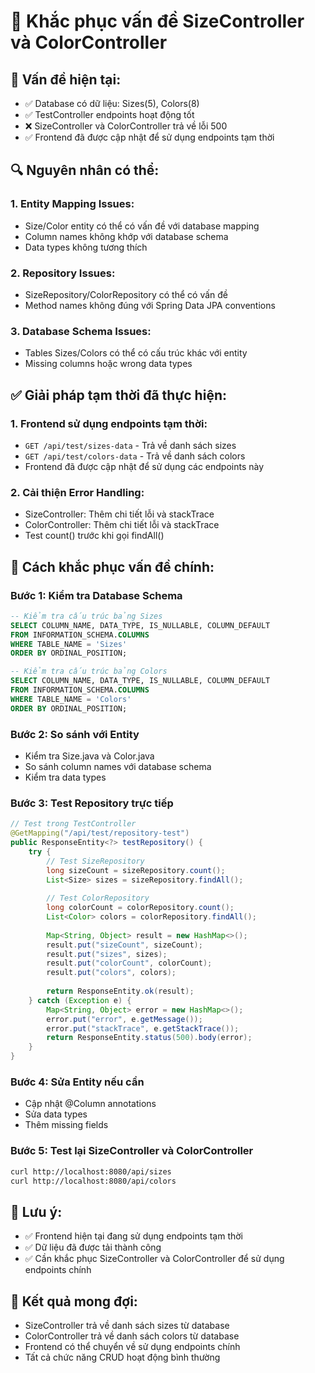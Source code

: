 # 🔧 Khắc phục vấn đề SizeController và ColorController

## 🚨 **Vấn đề hiện tại:**
- ✅ Database có dữ liệu: Sizes(5), Colors(8)
- ✅ TestController endpoints hoạt động tốt
- ❌ SizeController và ColorController trả về lỗi 500
- ✅ Frontend đã được cập nhật để sử dụng endpoints tạm thời

## 🔍 **Nguyên nhân có thể:**

### **1. Entity Mapping Issues:**
- Size/Color entity có thể có vấn đề với database mapping
- Column names không khớp với database schema
- Data types không tương thích

### **2. Repository Issues:**
- SizeRepository/ColorRepository có thể có vấn đề
- Method names không đúng với Spring Data JPA conventions

### **3. Database Schema Issues:**
- Tables Sizes/Colors có thể có cấu trúc khác với entity
- Missing columns hoặc wrong data types

## ✅ **Giải pháp tạm thời đã thực hiện:**

### **1. Frontend sử dụng endpoints tạm thời:**
- `GET /api/test/sizes-data` - Trả về danh sách sizes
- `GET /api/test/colors-data` - Trả về danh sách colors
- Frontend đã được cập nhật để sử dụng các endpoints này

### **2. Cải thiện Error Handling:**
- SizeController: Thêm chi tiết lỗi và stackTrace
- ColorController: Thêm chi tiết lỗi và stackTrace
- Test count() trước khi gọi findAll()

## 🚀 **Cách khắc phục vấn đề chính:**

### **Bước 1: Kiểm tra Database Schema**
```sql
-- Kiểm tra cấu trúc bảng Sizes
SELECT COLUMN_NAME, DATA_TYPE, IS_NULLABLE, COLUMN_DEFAULT
FROM INFORMATION_SCHEMA.COLUMNS
WHERE TABLE_NAME = 'Sizes'
ORDER BY ORDINAL_POSITION;

-- Kiểm tra cấu trúc bảng Colors
SELECT COLUMN_NAME, DATA_TYPE, IS_NULLABLE, COLUMN_DEFAULT
FROM INFORMATION_SCHEMA.COLUMNS
WHERE TABLE_NAME = 'Colors'
ORDER BY ORDINAL_POSITION;
```

### **Bước 2: So sánh với Entity**
- Kiểm tra Size.java và Color.java
- So sánh column names với database schema
- Kiểm tra data types

### **Bước 3: Test Repository trực tiếp**
```java
// Test trong TestController
@GetMapping("/api/test/repository-test")
public ResponseEntity<?> testRepository() {
    try {
        // Test SizeRepository
        long sizeCount = sizeRepository.count();
        List<Size> sizes = sizeRepository.findAll();
        
        // Test ColorRepository
        long colorCount = colorRepository.count();
        List<Color> colors = colorRepository.findAll();
        
        Map<String, Object> result = new HashMap<>();
        result.put("sizeCount", sizeCount);
        result.put("sizes", sizes);
        result.put("colorCount", colorCount);
        result.put("colors", colors);
        
        return ResponseEntity.ok(result);
    } catch (Exception e) {
        Map<String, Object> error = new HashMap<>();
        error.put("error", e.getMessage());
        error.put("stackTrace", e.getStackTrace());
        return ResponseEntity.status(500).body(error);
    }
}
```

### **Bước 4: Sửa Entity nếu cần**
- Cập nhật @Column annotations
- Sửa data types
- Thêm missing fields

### **Bước 5: Test lại SizeController và ColorController**
```bash
curl http://localhost:8080/api/sizes
curl http://localhost:8080/api/colors
```

## 📝 **Lưu ý:**
- ✅ Frontend hiện tại đang sử dụng endpoints tạm thời
- ✅ Dữ liệu đã được tải thành công
- ✅ Cần khắc phục SizeController và ColorController để sử dụng endpoints chính

## 🎯 **Kết quả mong đợi:**
- SizeController trả về danh sách sizes từ database
- ColorController trả về danh sách colors từ database
- Frontend có thể chuyển về sử dụng endpoints chính
- Tất cả chức năng CRUD hoạt động bình thường
